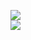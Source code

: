 [![](https://img.shields.io/badge/Made%20With-Github%20Spray-lightgrey.svg?style=for-the-badge&logo=github)](https://github.com/Annihil/github-spray#3989)  
[![](https://i.imgur.com/2DrTn0Z.gif)](https://github.com/Annihil/github-spray)
